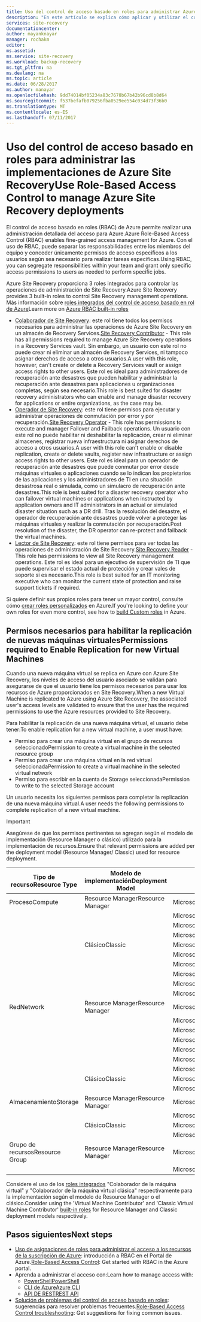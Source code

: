 ```yaml
---
title: Uso del control de acceso basado en roles para administrar Azure Site Recovery | Microsoft Docs
description: "En este artículo se explica cómo aplicar y utilizar el control de acceso basado en roles (RBAC) para administrar las implementaciones de Azure Site Recovery"
services: site-recovery
documentationcenter: 
author: mayanknayar
manager: rochakm
editor: 
ms.assetid: 
ms.service: site-recovery
ms.workload: backup-recovery
ms.tgt_pltfrm: na
ms.devlang: na
ms.topic: article
ms.date: 06/28/2017
ms.author: manayar
ms.openlocfilehash: 9dd74014bf05234a83c7678b67b42b96cd8b8d64
ms.sourcegitcommit: f537befafb079256fba0529ee554c034d73f36b0
ms.translationtype: MT
ms.contentlocale: es-ES
ms.lasthandoff: 07/11/2017
---
```

# <a name="use-role-based-access-control-to-manage-azure-site-recovery-deployments"></a><span data-ttu-id="39df4-103">Uso del control de acceso basado en roles para administrar las implementaciones de Azure Site Recovery</span><span class="sxs-lookup"><span data-stu-id="39df4-103">Use Role-Based Access Control to manage Azure Site Recovery deployments</span></span>

<span data-ttu-id="39df4-104">El control de acceso basado en roles (RBAC) de Azure permite realizar una administración detallada del acceso para Azure.</span><span class="sxs-lookup"><span data-stu-id="39df4-104">Azure Role-Based Access Control (RBAC) enables fine-grained access management for Azure.</span></span> <span data-ttu-id="39df4-105">Con el uso de RBAC, puede separar las responsabilidades entre los miembros del equipo y conceder únicamente permisos de acceso específicos a los usuarios según sea necesario para realizar tareas específicas.</span><span class="sxs-lookup"><span data-stu-id="39df4-105">Using RBAC, you can segregate responsibilities within your team and grant only specific access permissions to users as needed to perform specific jobs.</span></span>

<span data-ttu-id="39df4-106">Azure Site Recovery proporciona 3 roles integrados para controlar las operaciones de administración de Site Recovery.</span><span class="sxs-lookup"><span data-stu-id="39df4-106">Azure Site Recovery provides 3 built-in roles to control Site Recovery management operations.</span></span> <span data-ttu-id="39df4-107">Más información sobre [roles integrados del control de acceso basado en rol de Azure](../active-directory/role-based-access-built-in-roles.md)</span><span class="sxs-lookup"><span data-stu-id="39df4-107">Learn more on [Azure RBAC built-in roles](../active-directory/role-based-access-built-in-roles.md)</span></span>

* <span data-ttu-id="39df4-108">[Colaborador de Site Recovery](../active-directory/role-based-access-built-in-roles.md#site-recovery-contributor): este rol tiene todos los permisos necesarios para administrar las operaciones de Azure Site Recovery en un almacén de Recovery Services.</span><span class="sxs-lookup"><span data-stu-id="39df4-108">[Site Recovery Contributor](../active-directory/role-based-access-built-in-roles.md#site-recovery-contributor) - This role has all permissions required to manage Azure Site Recovery operations in a Recovery Services vault.</span></span> <span data-ttu-id="39df4-109">Sin embargo, un usuario con este rol no puede crear ni eliminar un almacén de Recovery Services, ni tampoco asignar derechos de acceso a otros usuarios.</span><span class="sxs-lookup"><span data-stu-id="39df4-109">A user with this role, however, can't create or delete a Recovery Services vault or assign access rights to other users.</span></span> <span data-ttu-id="39df4-110">Este rol es ideal para administradores de recuperación ante desastres que pueden habilitar y administrar la recuperación ante desastres para aplicaciones u organizaciones completas, según sea necesario.</span><span class="sxs-lookup"><span data-stu-id="39df4-110">This role is best suited for disaster recovery administrators who can enable and manage disaster recovery for applications or entire organizations, as the case may be.</span></span>
* <span data-ttu-id="39df4-111">[Operador de Site Recovery](../active-directory/role-based-access-built-in-roles.md#site-recovery-operator): este rol tiene permisos para ejecutar y administrar operaciones de conmutación por error y por recuperación.</span><span class="sxs-lookup"><span data-stu-id="39df4-111">[Site Recovery Operator](../active-directory/role-based-access-built-in-roles.md#site-recovery-operator) - This role has permissions to execute and manager Failover and Failback operations.</span></span> <span data-ttu-id="39df4-112">Un usuario con este rol no puede habilitar ni deshabilitar la replicación, crear ni eliminar almacenes, registrar nueva infraestructura ni asignar derechos de acceso a otros usuarios.</span><span class="sxs-lookup"><span data-stu-id="39df4-112">A user with this role can't enable or disable replication, create or delete vaults, register new infrastructure or assign access rights to other users.</span></span> <span data-ttu-id="39df4-113">Este rol es ideal para un operador de recuperación ante desastres que puede conmutar por error desde máquinas virtuales o aplicaciones cuando se lo indican los propietarios de las aplicaciones y los administradores de TI en una situación desastrosa real o simulada, como un simulacro de recuperación ante desastres.</span><span class="sxs-lookup"><span data-stu-id="39df4-113">This role is best suited for a disaster recovery operator who can failover virtual machines or applications when instructed by application owners and IT administrators in an actual or simulated disaster situation such as a DR drill.</span></span> <span data-ttu-id="39df4-114">Tras la resolución del desastre, el operador de recuperación ante desastres puede volver a proteger las máquinas virtuales y realizar la conmutación por recuperación.</span><span class="sxs-lookup"><span data-stu-id="39df4-114">Post resolution of the disaster, the DR operator can re-protect and failback the virtual machines.</span></span>
* <span data-ttu-id="39df4-115">[Lector de Site Recovery](../active-directory/role-based-access-built-in-roles.md#site-recovery-reader): este rol tiene permisos para ver todas las operaciones de administración de Site Recovery.</span><span class="sxs-lookup"><span data-stu-id="39df4-115">[Site Recovery Reader](../active-directory/role-based-access-built-in-roles.md#site-recovery-reader) - This role has permissions to view all Site Recovery management operations.</span></span> <span data-ttu-id="39df4-116">Este rol es ideal para un ejecutivo de supervisión de TI que puede supervisar el estado actual de protección y crear vales de soporte si es necesario.</span><span class="sxs-lookup"><span data-stu-id="39df4-116">This role is best suited for an IT monitoring executive who can monitor the current state of protection and raise support tickets if required.</span></span>

<span data-ttu-id="39df4-117">Si quiere definir sus propios roles para tener un mayor control, consulte cómo [crear roles personalizados](../active-directory/role-based-access-control-custom-roles.md) en Azure.</span><span class="sxs-lookup"><span data-stu-id="39df4-117">If you're looking to define your own roles for even more control, see how to [build Custom roles](../active-directory/role-based-access-control-custom-roles.md) in Azure.</span></span>

## <a name="permissions-required-to-enable-replication-for-new-virtual-machines"></a><span data-ttu-id="39df4-118">Permisos necesarios para habilitar la replicación de nuevas máquinas virtuales</span><span class="sxs-lookup"><span data-stu-id="39df4-118">Permissions required to Enable Replication for new Virtual Machines</span></span>
<span data-ttu-id="39df4-119">Cuando una nueva máquina virtual se replica en Azure con Azure Site Recovery, los niveles de acceso del usuario asociado se validan para asegurarse de que el usuario tiene los permisos necesarios para usar los recursos de Azure proporcionados en Site Recovery.</span><span class="sxs-lookup"><span data-stu-id="39df4-119">When a new Virtual Machine is replicated to Azure using Azure Site Recovery, the associated user's access levels are validated to ensure that the user has the required permissions to use the Azure resources provided to Site Recovery.</span></span>

<span data-ttu-id="39df4-120">Para habilitar la replicación de una nueva máquina virtual, el usuario debe tener:</span><span class="sxs-lookup"><span data-stu-id="39df4-120">To enable replication for a new virtual machine, a user must have:</span></span>
* <span data-ttu-id="39df4-121">Permiso para crear una máquina virtual en el grupo de recursos seleccionado</span><span class="sxs-lookup"><span data-stu-id="39df4-121">Permission to create a virtual machine in the selected resource group</span></span>
* <span data-ttu-id="39df4-122">Permiso para crear una máquina virtual en la red virtual seleccionada</span><span class="sxs-lookup"><span data-stu-id="39df4-122">Permission to create a virtual machine in the selected virtual network</span></span>
* <span data-ttu-id="39df4-123">Permiso para escribir en la cuenta de Storage seleccionada</span><span class="sxs-lookup"><span data-stu-id="39df4-123">Permission to write to the selected Storage account</span></span>

<span data-ttu-id="39df4-124">Un usuario necesita los siguientes permisos para completar la replicación de una nueva máquina virtual.</span><span class="sxs-lookup"><span data-stu-id="39df4-124">A user needs the following permissions to complete replication of a new virtual machine.</span></span>

> [!IMPORTANT]
><span data-ttu-id="39df4-125">Asegúrese de que los permisos pertinentes se agregan según el modelo de implementación (Resource Manager o clásico) utilizado para la implementación de recursos.</span><span class="sxs-lookup"><span data-stu-id="39df4-125">Ensure that relevant permissions are added per the deployment model (Resource Manager/ Classic) used for resource deployment.</span></span>

| <span data-ttu-id="39df4-126">**Tipo de recurso**</span><span class="sxs-lookup"><span data-stu-id="39df4-126">**Resource Type**</span></span> | <span data-ttu-id="39df4-127">**Modelo de implementación**</span><span class="sxs-lookup"><span data-stu-id="39df4-127">**Deployment Model**</span></span> | <span data-ttu-id="39df4-128">**Permiso**</span><span class="sxs-lookup"><span data-stu-id="39df4-128">**Permission**</span></span> |
| --- | --- | --- |
| <span data-ttu-id="39df4-129">Proceso</span><span class="sxs-lookup"><span data-stu-id="39df4-129">Compute</span></span> | <span data-ttu-id="39df4-130">Resource Manager</span><span class="sxs-lookup"><span data-stu-id="39df4-130">Resource Manager</span></span> | <span data-ttu-id="39df4-131">Microsoft.Compute/availabilitySets/read</span><span class="sxs-lookup"><span data-stu-id="39df4-131">Microsoft.Compute/availabilitySets/read</span></span> |
|  |  | <span data-ttu-id="39df4-132">Microsoft.Compute/virtualMachines/read</span><span class="sxs-lookup"><span data-stu-id="39df4-132">Microsoft.Compute/virtualMachines/read</span></span> |
|  |  | <span data-ttu-id="39df4-133">Microsoft.Compute/virtualMachines/write</span><span class="sxs-lookup"><span data-stu-id="39df4-133">Microsoft.Compute/virtualMachines/write</span></span> |
|  |  | <span data-ttu-id="39df4-134">Microsoft.Compute/virtualMachines/delete</span><span class="sxs-lookup"><span data-stu-id="39df4-134">Microsoft.Compute/virtualMachines/delete</span></span> |
|  | <span data-ttu-id="39df4-135">Clásico</span><span class="sxs-lookup"><span data-stu-id="39df4-135">Classic</span></span> | <span data-ttu-id="39df4-136">Microsoft.ClassicCompute/domainNames/read</span><span class="sxs-lookup"><span data-stu-id="39df4-136">Microsoft.ClassicCompute/domainNames/read</span></span> |
|  |  | <span data-ttu-id="39df4-137">Microsoft.ClassicCompute/domainNames/write</span><span class="sxs-lookup"><span data-stu-id="39df4-137">Microsoft.ClassicCompute/domainNames/write</span></span> |
|  |  | <span data-ttu-id="39df4-138">Microsoft.ClassicCompute/domainNames/delete</span><span class="sxs-lookup"><span data-stu-id="39df4-138">Microsoft.ClassicCompute/domainNames/delete</span></span> |
|  |  | <span data-ttu-id="39df4-139">Microsoft.ClassicCompute/virtualMachines/read</span><span class="sxs-lookup"><span data-stu-id="39df4-139">Microsoft.ClassicCompute/virtualMachines/read</span></span> |
|  |  | <span data-ttu-id="39df4-140">Microsoft.ClassicCompute/virtualMachines/write</span><span class="sxs-lookup"><span data-stu-id="39df4-140">Microsoft.ClassicCompute/virtualMachines/write</span></span> |
|  |  | <span data-ttu-id="39df4-141">Microsoft.ClassicCompute/virtualMachines/delete</span><span class="sxs-lookup"><span data-stu-id="39df4-141">Microsoft.ClassicCompute/virtualMachines/delete</span></span> |
| <span data-ttu-id="39df4-142">Red</span><span class="sxs-lookup"><span data-stu-id="39df4-142">Network</span></span> | <span data-ttu-id="39df4-143">Resource Manager</span><span class="sxs-lookup"><span data-stu-id="39df4-143">Resource Manager</span></span> | <span data-ttu-id="39df4-144">Microsoft.Network/networkInterfaces/read</span><span class="sxs-lookup"><span data-stu-id="39df4-144">Microsoft.Network/networkInterfaces/read</span></span> |
|  |  | <span data-ttu-id="39df4-145">Microsoft.Network/networkInterfaces/write</span><span class="sxs-lookup"><span data-stu-id="39df4-145">Microsoft.Network/networkInterfaces/write</span></span> |
|  |  | <span data-ttu-id="39df4-146">Microsoft.Network/networkInterfaces/delete</span><span class="sxs-lookup"><span data-stu-id="39df4-146">Microsoft.Network/networkInterfaces/delete</span></span> |
|  |  | <span data-ttu-id="39df4-147">Microsoft.Network/networkInterfaces/join/action</span><span class="sxs-lookup"><span data-stu-id="39df4-147">Microsoft.Network/networkInterfaces/join/action</span></span> |
|  |  | <span data-ttu-id="39df4-148">Microsoft.Network/virtualNetworks/read</span><span class="sxs-lookup"><span data-stu-id="39df4-148">Microsoft.Network/virtualNetworks/read</span></span> |
|  |  | <span data-ttu-id="39df4-149">Microsoft.Network/virtualNetworks/subnets/read</span><span class="sxs-lookup"><span data-stu-id="39df4-149">Microsoft.Network/virtualNetworks/subnets/read</span></span> |
|  |  | <span data-ttu-id="39df4-150">Microsoft.Network/virtualNetworks/subnets/join/action</span><span class="sxs-lookup"><span data-stu-id="39df4-150">Microsoft.Network/virtualNetworks/subnets/join/action</span></span> |
|  | <span data-ttu-id="39df4-151">Clásico</span><span class="sxs-lookup"><span data-stu-id="39df4-151">Classic</span></span> | <span data-ttu-id="39df4-152">Microsoft.ClassicNetwork/virtualNetworks/read</span><span class="sxs-lookup"><span data-stu-id="39df4-152">Microsoft.ClassicNetwork/virtualNetworks/read</span></span> |
|  |  | <span data-ttu-id="39df4-153">Microsoft.ClassicNetwork/virtualNetworks/join/action</span><span class="sxs-lookup"><span data-stu-id="39df4-153">Microsoft.ClassicNetwork/virtualNetworks/join/action</span></span> |
| <span data-ttu-id="39df4-154">Almacenamiento</span><span class="sxs-lookup"><span data-stu-id="39df4-154">Storage</span></span> | <span data-ttu-id="39df4-155">Resource Manager</span><span class="sxs-lookup"><span data-stu-id="39df4-155">Resource Manager</span></span> | <span data-ttu-id="39df4-156">Microsoft.Storage/storageAccounts/read</span><span class="sxs-lookup"><span data-stu-id="39df4-156">Microsoft.Storage/storageAccounts/read</span></span> |
|  |  | <span data-ttu-id="39df4-157">Microsoft.Storage/storageAccounts/listkeys/action</span><span class="sxs-lookup"><span data-stu-id="39df4-157">Microsoft.Storage/storageAccounts/listkeys/action</span></span> |
|  | <span data-ttu-id="39df4-158">Clásico</span><span class="sxs-lookup"><span data-stu-id="39df4-158">Classic</span></span> | <span data-ttu-id="39df4-159">Microsoft.ClassicStorage/storageAccounts/read</span><span class="sxs-lookup"><span data-stu-id="39df4-159">Microsoft.ClassicStorage/storageAccounts/read</span></span> |
|  |  | <span data-ttu-id="39df4-160">Microsoft.ClassicStorage/storageAccounts/listKeys/action</span><span class="sxs-lookup"><span data-stu-id="39df4-160">Microsoft.ClassicStorage/storageAccounts/listKeys/action</span></span> |
| <span data-ttu-id="39df4-161">Grupo de recursos</span><span class="sxs-lookup"><span data-stu-id="39df4-161">Resource Group</span></span> | <span data-ttu-id="39df4-162">Resource Manager</span><span class="sxs-lookup"><span data-stu-id="39df4-162">Resource Manager</span></span> | <span data-ttu-id="39df4-163">Microsoft.Resources/deployments/*</span><span class="sxs-lookup"><span data-stu-id="39df4-163">Microsoft.Resources/deployments/*</span></span> |
|  |  | <span data-ttu-id="39df4-164">Microsoft.Resources/subscriptions/resourceGroups/read</span><span class="sxs-lookup"><span data-stu-id="39df4-164">Microsoft.Resources/subscriptions/resourceGroups/read</span></span> |

<span data-ttu-id="39df4-165">Considere el uso de los [roles integrados](../active-directory/role-based-access-built-in-roles.md) "Colaborador de la máquina virtual" y "Colaborador de la máquina virtual clásica" respectivamente para la implementación según el modelo de Resource Manager o el clásico.</span><span class="sxs-lookup"><span data-stu-id="39df4-165">Consider using the 'Virtual Machine Contributor' and 'Classic Virtual Machine Contributor' [built-in roles](../active-directory/role-based-access-built-in-roles.md) for Resource Manager and Classic deployment models respectively.</span></span>

## <a name="next-steps"></a><span data-ttu-id="39df4-166">Pasos siguientes</span><span class="sxs-lookup"><span data-stu-id="39df4-166">Next steps</span></span>
* <span data-ttu-id="39df4-167">[Uso de asignaciones de roles para administrar el acceso a los recursos de la suscripción de Azure](../active-directory/role-based-access-control-configure.md): introducción a RBAC en el Portal de Azure.</span><span class="sxs-lookup"><span data-stu-id="39df4-167">[Role-Based Access Control](../active-directory/role-based-access-control-configure.md): Get started with RBAC in the Azure portal.</span></span>
* <span data-ttu-id="39df4-168">Aprenda a administrar el acceso con:</span><span class="sxs-lookup"><span data-stu-id="39df4-168">Learn how to manage access with:</span></span>
  * [<span data-ttu-id="39df4-169">PowerShell</span><span class="sxs-lookup"><span data-stu-id="39df4-169">PowerShell</span></span>](../active-directory/role-based-access-control-manage-access-powershell.md)
  * [<span data-ttu-id="39df4-170">CLI de Azure</span><span class="sxs-lookup"><span data-stu-id="39df4-170">Azure CLI</span></span>](../active-directory/role-based-access-control-manage-access-azure-cli.md)
  * [<span data-ttu-id="39df4-171">API DE REST</span><span class="sxs-lookup"><span data-stu-id="39df4-171">REST API</span></span>](../active-directory/role-based-access-control-manage-access-rest.md)
* <span data-ttu-id="39df4-172">[Solución de problemas del control de acceso basado en roles](../active-directory/role-based-access-control-troubleshooting.md): sugerencias para resolver problemas frecuentes.</span><span class="sxs-lookup"><span data-stu-id="39df4-172">[Role-Based Access Control troubleshooting](../active-directory/role-based-access-control-troubleshooting.md): Get suggestions for fixing common issues.</span></span>
